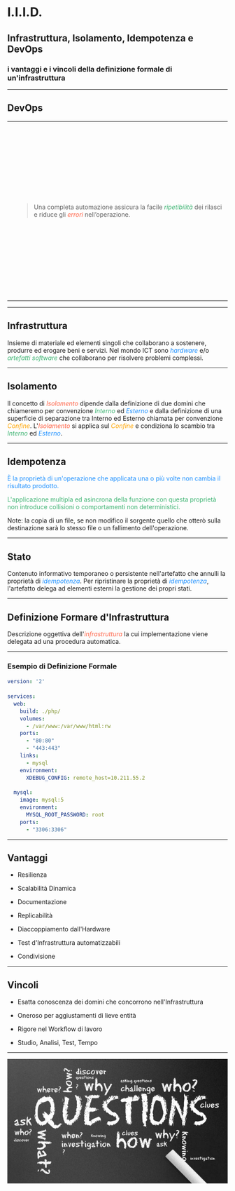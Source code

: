 # I.I.I.D.

## Infrastruttura, Isolamento, Idempotenza e DevOps

### i vantaggi e i vincoli della definizione formale di un'infrastruttura

---
## DevOps

<table>
  <tbody>
    <tr>
      <td style="center; vertical-align: middle;">
        <img src="01_IIID/img/Devops.svg"
             style="height:400px; width:400px; max-width: 300%; max-height: 300%;"
             alt="Graphics DevOps Origin">
      </td>
      <td style="center; vertical-align: middle; width:500px;">
        <blockquote>
          <p>Una completa automazione assicura la facile <i style="color:MediumSeaGreen;">ripetibilità</i> dei rilasci e riduce gli <i style="color:Tomato;">errori</i> nell’operazione.</p>
        </blockquote>
      </td>
    </tr>
  </tbody>
</table>

---

## Infrastruttura

Insieme di materiale ed elementi singoli che collaborano a sostenere, produrre ed erogare beni e servizi. Nel mondo ICT sono <i style="color:DodgerBlue;">hardware</i> e/o <i style="color:MediumSeaGreen;">artefatti software</i> che collaborano per risolvere problemi complessi.

---

## Isolamento

Il concetto di <i style="color:Tomato;">Isolamento</i> dipende dalla definizione di due domini che chiameremo per convenzione <i style="color:MediumSeaGreen;">Interno</i> ed <i style="color:DodgerBlue;">Esterno</i> e dalla definizione di una superficie di separazione tra Interno ed Esterno chiamata per convenzione <i style="color:Orange;">Confine</i>. L'<i style="color:Tomato;">Isolamento</i> si applica sul <i style="color:Orange;">Confine</i> e condiziona lo scambio tra <i style="color:MediumSeaGreen;">Interno</i> ed <i style="color:DodgerBlue;">Esterno</i>.

---

## Idempotenza

<p style="color:DodgerBlue;">È la proprietà di un'operazione che applicata una o più volte non cambia il risultato prodotto.</p><p style="color:MediumSeaGreen;">L'applicazione multipla ed asincrona della funzione con questa proprietà non introduce collisioni o comportamenti non deterministici.</p>

Note: la copia di un file, se non modifico il sorgente quello che otterò sulla destinazione sarà lo stesso file o un fallimento dell'operazione.

---

## Stato

Contenuto informativo temporaneo o persistente nell'artefatto che annulli la proprietà di <i style="color:DodgerBlue;">idempotenza</i>.
Per ripristinare la proprietà di <i style="color:DodgerBlue;">idempotenza</i>, l'artefatto delega ad elementi esterni la gestione dei propri stati.

---

## Definizione Formare d'Infrastruttura

Descrizione oggettiva dell'<i style="color:Tomato;">infrastruttura</i> la cui implementazione viene delegata ad una procedura automatica.

---

### Esempio di Definizione Formale

```yaml
version: '2'

services:
  web:
    build: ./php/
    volumes:
      - /var/www:/var/www/html:rw
    ports:
      - "80:80"
      - "443:443"
    links:
      - mysql
    environment:
      XDEBUG_CONFIG: remote_host=10.211.55.2

  mysql:
    image: mysql:5
    environment:
      MYSQL_ROOT_PASSWORD: root
    ports:
      - "3306:3306"
```

---

## Vantaggi

- Resilienza

- Scalabilità Dinamica

- Documentazione

- Replicabilità

- Diaccoppiamento dall'Hardware

- Test d'Infrastruttura automatizzabili 

- Condivisione

---

## Vincoli

- Esatta conoscenza dei domini che concorrono nell'Infrastruttura

- Oneroso per aggiustamenti di lieve entità

- Rigore nel Workflow di lavoro

- Studio, Analisi, Test, Tempo

---

![Container Layers](img/Questions_Answers.jpg)
<!-- .element height="100%" width="100%" -->
